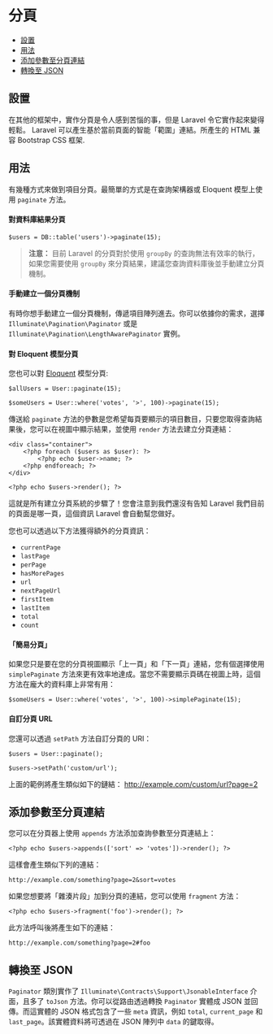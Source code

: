 # 分頁

- [設置](#configuration)
- [用法](#usage)
- [添加參數至分頁連結](#appending-to-pagination-links)
- [轉換至 JSON](#converting-to-json)

<a name="configuration"></a>
## 設置

在其他的框架中，實作分頁是令人感到苦惱的事，但是 Laravel 令它實作起來變得輕鬆。 Laravel 可以產生基於當前頁面的智能「範圍」連結。所產生的 HTML 兼容 Bootstrap CSS 框架.

<a name="usage"></a>
## 用法

有幾種方式來做到項目分頁。最簡單的方式是在查詢架構器或 Eloquent 模型上使用 `paginate` 方法。

#### 對資料庫結果分頁

	$users = DB::table('users')->paginate(15);

> **注意：** 目前 Laravel 的分頁對於使用 `groupBy` 的查詢無法有效率的執行，如果您需要使用 `groupBy` 來分頁結果，建議您查詢資料庫後並手動建立分頁機制。

#### 手動建立一個分頁機制

有時你想手動建立一個分頁機制，傳遞項目陣列進去。你可以依據你的需求，選擇 `Illuminate\Pagination\Paginator` 或是 `Illuminate\Pagination\LengthAwarePaginator` 實例。

#### 對 Eloquent 模型分頁

您也可以對 [Eloquent](/docs/{{version}}/eloquent) 模型分頁:

	$allUsers = User::paginate(15);

	$someUsers = User::where('votes', '>', 100)->paginate(15);

傳送給 `paginate` 方法的參數是您希望每頁要顯示的項目數目，只要您取得查詢結果後，您可以在視圖中顯示結果，並使用 `render` 方法去建立分頁連結：

	<div class="container">
		<?php foreach ($users as $user): ?>
			<?php echo $user->name; ?>
		<?php endforeach; ?>
	</div>

	<?php echo $users->render(); ?>

這就是所有建立分頁系統的步驟了！您會注意到我們還沒有告知 Laravel 我們目前的頁面是哪一頁，這個資訊 Laravel 會自動幫您做好。

您也可以透過以下方法獲得額外的分頁資訊：

- `currentPage`
- `lastPage`
- `perPage`
- `hasMorePages`
- `url`
- `nextPageUrl`
- `firstItem`
- `lastItem`
- `total`
- `count`

#### 「簡易分頁」

如果您只是要在您的分頁視圖顯示「上一頁」和「下一頁」連結，您有個選擇使用 `simplePaginate` 方法來更有效率地達成。當您不需要顯示頁碼在視圖上時，這個方法在龐大的資料庫上非常有用：

	$someUsers = User::where('votes', '>', 100)->simplePaginate(15);

#### 自訂分頁 URL

您還可以透過 `setPath` 方法自訂分頁的 URI：

	$users = User::paginate();

	$users->setPath('custom/url');

上面的範例將產生類似如下的鏈結：
http://example.com/custom/url?page=2

<a name="appending-to-pagination-links"></a>
## 添加參數至分頁連結

您可以在分頁器上使用 `appends` 方法添加查詢參數至分頁連結上：

	<?php echo $users->appends(['sort' => 'votes'])->render(); ?>

這樣會產生類似下列的連結：

	http://example.com/something?page=2&sort=votes

如果您想要將「雜湊片段」加到分頁的連結，您可以使用 `fragment` 方法：

	<?php echo $users->fragment('foo')->render(); ?>

此方法呼叫後將產生如下的連結：

	http://example.com/something?page=2#foo

<a name="converting-to-json"></a>
## 轉換至 JSON

`Paginator` 類別實作了 `Illuminate\Contracts\Support\JsonableInterface` 介面，且多了 `toJson` 方法。你可以從路由透過轉換 `Paginator` 實體成 JSON 並回傳。而這實體的 JSON 格式包含了一些 `meta` 資訊，例如 `total`, `current_page` 和 `last_page`。該實體資料將可透過在 JSON 陣列中 `data` 的鍵取得。
